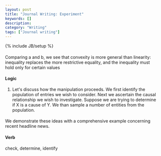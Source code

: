 ```yaml
---
layout: post
title: "Journal Writing: Experiment"
keywords: []
description: 
category: "Writing"
tags: ["Journal writing"]
---
```

{% include JB/setup %}

####
Comparing a and b, we see that convexity is more general than linearity: inequality replaces
the more restrictive equality, and the inequality must hold only for certain values



#### Logic
1. Let's discuss how the manipulation proceeds. We first identify the population
   of entries we wish to consider. Next we ascertain the causal relationship we
   wish to investigate. Suppose we are trying to determine if X is a cause of Y.
   We than sample a number of entities from the population.

####
We demonstrate these ideas with a comprehensive example concerning recent
headline news.



#### Verb
check, determine, identify
